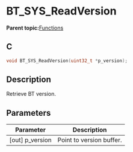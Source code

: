 # BT\_SYS\_ReadVersion

**Parent topic:**[Functions](GUID-BCD34C15-EAC6-45F0-97B7-E2EBA942CFEE.md)

## C

```c
void BT_SYS_ReadVersion(uint32_t *p_version);
```

## Description

Retrieve BT version.

## Parameters

|Parameter|Description|
|---------|-----------|
|\[out\] p\_version|Point to version buffer.|


